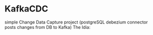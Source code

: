 # KafkaCDC
simple Change Data Capture  project (postgreSQL debezium connector posts changes from DB to Kafka)
The Idia:
